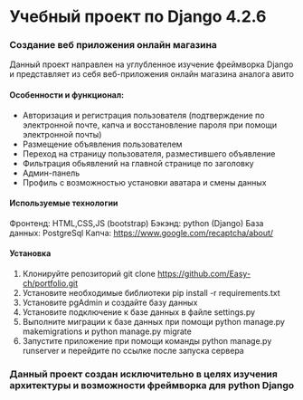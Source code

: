 # Учебный проект по Django 4.2.6
### Создание веб приложения онлайн магазина
Данный проект направлен на углубленное изучение фреймворка Django и представляет из себя веб-приложения онлайн магазина аналога авито
#### Особенности и функционал:
- Авторизация и регистрация пользователя (подтверждение по электронной почте, капча и восстановление пароля при помощи электронной почты)
- Размещение объявления пользователем
- Переход на страницу пользователя, разместившего объявление
- Фильтрация обьявлений на главной странице по заголовку
- Админ-панель
- Профиль с возможностью установки аватара и смены данных
#### Используемые технологии
 Фронтенд: HTML,CSS,JS (bootstrap)
 Бэкэнд: python (Django)
 База данных: PostgreSql
 Капча: https://www.google.com/recaptcha/about/
#### Установка 
1. Клонируйте репозиторий git clone https://github.com/Easy-ch/portfolio.git
2. Установите необходимые библиотеки pip install -r requirements.txt
3. Установите pgAdmin и создайте базу данных
4. Установите подключение к базе данных в файле settings.py
5. Выполните миграции к базе данных при помощи python manage.py makemigrations и python manage.py migrate
6. Запустите приложение при помощи команды python manage.py runserver и перейдите по ссылке после запуска сервера
### Данный проект создан исключительно в целях изучения архитектуры и возможности фреймворка для python Django

